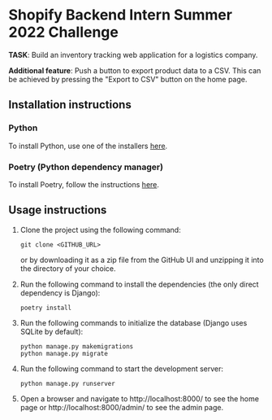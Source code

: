 # Shopify Backend Intern Summer 2022 Challenge

**TASK**: Build an inventory tracking web application for a logistics company.

**Additional feature**: Push a button to export product data to a CSV. This can be achieved by pressing the "Export to CSV" button on the home page.

## Installation instructions

### Python

To install Python, use one of the installers [here](https://www.python.org/downloads/release/python-3101/).

### Poetry (Python dependency manager)

To install Poetry, follow the instructions [here](https://python-poetry.org/docs/#installation).

## Usage instructions

1. Clone the project using the following command:

    ```
    git clone <GITHUB_URL>
    ```

    or by downloading it as a zip file from the GitHub UI and unzipping it into the directory of your choice.

2. Run the following command to install the dependencies (the only direct dependency is Django):

    ```
    poetry install
    ```

3. Run the following commands to initialize the database (Django uses SQLite by default):

    ```
    python manage.py makemigrations
    python manage.py migrate
    ```

4. Run the following command to start the development server:

    ```
    python manage.py runserver
    ```

5. Open a browser and navigate to http://localhost:8000/ to see the home page or http://localhost:8000/admin/ to see the admin page.
